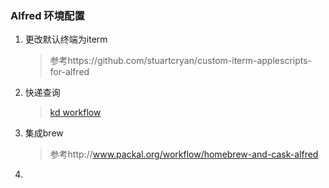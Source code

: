 ### Alfred 环境配置

1. 更改默认终端为iterm

   > 参考https://github.com/stuartcryan/custom-iterm-applescripts-for-alfred

2. 快递查询

   > [kd workflow](https://github.com/roylez/alfred_kuaidi/releases)

3. 集成brew 

   > 参考http://www.packal.org/workflow/homebrew-and-cask-alfred

4. 
